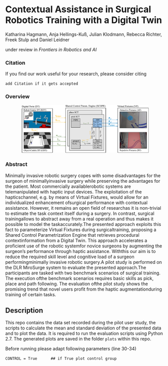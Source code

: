 # Contextual Assistance in Surgical Robotics Training with a Digital Twin

Katharina Hagmann, Anja Hellings-Kuß, Julian Klodmann, Rebecca Richter, Freek Stulp and Daniel Leidner

under review in *Frontiers in Robotics and AI*

### Citation

If you find our work useful for your research, please consider citing

```
add Citation if it gets accepted
```

### Overview

<p align="center">
<img src='resources/concept_overview-svg.pdf' width='400'>
<p>



### Abstract

Minimally invasive robotic surgery copes with some disadvantages for the surgeon of minimallyinvasive surgery while preserving the advantages for the patient. Most commercially availablerobotic systems are telemanipulated with haptic input devices. The exploitation of the hapticschannel, e.g. by means of Virtual Fixtures, would allow for an individualized enhancement ofsurgical performance with contextual assistance. However, it remains an open field of researchas it is non-trivial to estimate the task context itself during a surgery. In contrast, surgical trainingallows to abstract away from a real operation and thus makes it possible to model the taskaccurately.The presented approach exploits this fact to parameterize Virtual Fixtures during surgicaltraining, proposing a Shared Control Parametrization Engine that retrieves procedural contextinformation from a Digital Twin. This approach accelerates a proficient use of the robotic systemfor novice surgeons by augmenting the surgeon’s performance through haptic assistance. Withthis our aim is to reduce the required skill level and cognitive load of a surgeon performingminimally invasive robotic surgery.A pilot study is performed on the DLR MiroSurge system to evaluate the presented approach.The participants are tasked with two benchmark scenarios of surgical training. The execution ofthe benchmark scenarios requires basic skills as pick, place and path following. The evaluation ofthe pilot study shows the promising trend that novel users profit from the haptic augmentationduring training of certain tasks. 

## Description
  
  This repo contains the data set recorded during the pilot user study, the scripts to calculate the mean and standard deviation of the presented data and to plot   the data. 
  It is required to run the evaluation scripts using Python 2.7. 
  The generated plots are saved in the folder `plots` within this repo.

Before running please adapt following parameters (line 30-34)
  
```PLOT_SPLINE = True 	## if True plot second benchmark, if False plot first
CONTROL = True		## if True plot control group	
```


